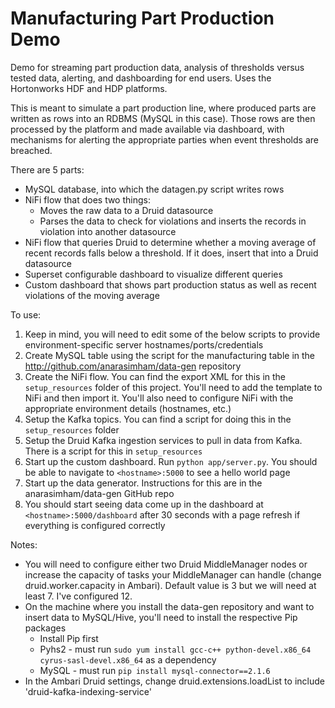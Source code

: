 # Manufacturing Part Production Demo
Demo for streaming part production data, analysis of thresholds versus tested data, alerting, and dashboarding for end users. Uses the Hortonworks HDF and HDP platforms.

This is meant to simulate a part production line, where produced parts are written as rows into an RDBMS (MySQL in this case). Those rows are then processed by the platform and made available via dashboard, with mechanisms for alerting the appropriate parties when event thresholds are breached.

There are 5 parts:
- MySQL database, into which the datagen.py script writes rows
- NiFi flow that does two things: 
  - Moves the raw data to a Druid datasource
  - Parses the data to check for violations and inserts the records in violation into another datasource
- NiFi flow that queries Druid to determine whether a moving average of recent records falls below a threshold. If it does, insert that into a Druid datasource
- Superset configurable dashboard to visualize different queries
- Custom dashboard that shows part production status as well as recent violations of the moving average

To use:
1. Keep in mind, you will need to edit some of the below scripts to provide environment-specific server hostnames/ports/credentials
1. Create MySQL table using the script for the manufacturing table in the http://github.com/anarasimham/data-gen repository
2. Create the NiFi flow. You can find the export XML for this in the `setup_resources` folder of this project. You'll need to add the template to NiFi and then import it. You'll also need to configure NiFi with the appropriate environment details (hostnames, etc.)
3. Setup the Kafka topics. You can find a script for doing this in the `setup_resources` folder
4. Setup the Druid Kafka ingestion services to pull in data from Kafka. There is a script for this in `setup_resources`
5. Start up the custom dashboard. Run `python app/server.py`. You should be able to navigate to `<hostname>:5000` to see a hello world page
6. Start up the data generator. Instructions for this are in the anarasimham/data-gen GitHub repo
7. You should start seeing data come up in the dashboard at `<hostname>:5000/dashboard` after 30 seconds with a page refresh if everything is configured correctly

Notes:
- You will need to configure either two Druid MiddleManager nodes or increase the capacity of tasks your MiddleManager can handle (change druid.worker.capacity in Ambari). Default value is 3 but we will need at least 7. I've configured 12.
- On the machine where you install the data-gen repository and want to insert data to MySQL/Hive, you'll need to install the respective Pip packages
  - Install Pip first
  - Pyhs2 - must run `sudo yum install gcc-c++ python-devel.x86_64 cyrus-sasl-devel.x86_64` as a dependency
  - MySQL - must run `pip install mysql-connector==2.1.6`
- In the Ambari Druid settings, change druid.extensions.loadList to include 'druid-kafka-indexing-service'
